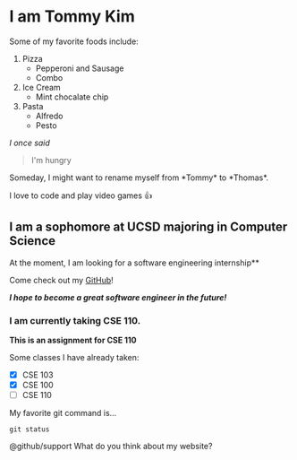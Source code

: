 # I am Tommy Kim

Some of my favorite foods include:
1. Pizza
    - Pepperoni and Sausage
    - Combo 
2. Ice Cream
    - Mint chocalate chip
3. Pasta
    - Alfredo 
    - Pesto
    
*I once said*
> I'm hungry

Someday, I might want to rename myself from \*Tommy\* to \*Thomas\*.

I love to code and play video games :+1:
    
## I am a sophomore at UCSD majoring in Computer Science

At the moment, I am looking for a software engineering internship**

Come check out my [GitHub](https://github.com/Toggers)!

***I hope to become a great software engineer in the future!***


### I am currently taking CSE 110.

**This is an assignment for CSE 110**

Some classes I have already taken:
- [X] CSE 103
- [X] CSE 100
- [ ] CSE 110

My favorite git command is...
```
git status
```

@github/support What do you think about my website?

